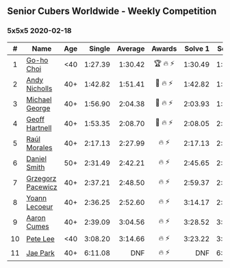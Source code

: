 ## Senior Cubers Worldwide - Weekly Competition
### 5x5x5 2020-02-18

| # | Name | Age | Single | Average | Awards | Solve 1 | Solve 2 | Solve 3 | Solve 4 | Solve 5 | Video |
| :--: | -- | :--: | --: | --: | :--: | --: | --: | --: | --: | --: | :-- |
| 1 | [Go-ho Choi](../../persons/go_ho_choi.md) | <40 | 1:27.39 | 1:30.42 | 🏆 🔥 ⚡ | 1:30.49 | 1:31.24 | 1:27.39 | 1:32.09 | 1:29.54 | [Link](https://www.facebook.com/events/538921670053895/permalink/539081640037898/) |
| 2 | [Andy Nicholls](../../persons/andy_nicholls.md) | 40+ | 1:42.82 | 1:51.41 | 🥇 🔥 ⚡ | 1:42.82 | 1:59.33 | 1:49.82 | 1:49.97 | 1:54.45 | [Link](https://www.facebook.com/events/538921670053895/permalink/539067020039360/) |
| 3 | [Michael George](../../persons/michael_george.md) | 40+ | 1:56.90 | 2:04.38 | 🥈 🔥 ⚡ | 2:03.93 | 1:56.90 | 2:08.24 | 2:00.97 | 2:21.06 | [Link](https://www.facebook.com/events/538921670053895/permalink/539655733313822/) |
| 4 | [Geoff Hartnell](../../persons/geoff_hartnell.md) | 40+ | 1:53.35 | 2:08.70 | 🥉 🔥 ⚡ | 2:08.05 | 2:11.49 | 2:09.36 | 1:53.35 | 2:08.68 | [Link](https://www.facebook.com/events/538921670053895/permalink/540734073205988/) |
| 5 | [Raúl Morales](../../persons/raul_morales.md) | 40+ | 2:17.13 | 2:27.99 | 🔥 ⚡ | 2:17.13 | 2:38.63 | 2:27.02 | 2:35.98 | 2:20.96 | |
| 6 | [Daniel Smith](../../persons/daniel_smith.md) | 50+ | 2:31.49 | 2:42.21 | 🔥 ⚡ | 2:45.65 | 2:31.49 | 2:49.49 | DNS | DNS | [Link](https://www.facebook.com/events/538921670053895/permalink/539390146673714/) |
| 7 | [Grzegorz Pacewicz](../../persons/grzegorz_pacewicz.md) | 40+ | 2:37.21 | 2:48.50 | 🔥 ⚡ | 2:59.37 | 2:45.13 | 2:55.14 | 2:37.21 | 2:45.24 | |
| 8 | [Yoann Lecoeur](../../persons/yoann_lecoeur.md) | 40+ | 2:36.25 | 2:52.60 | 🔥 ⚡ | 3:14.17 | 2:47.37 | 2:36.25 | DNS | DNS | [Link](https://www.facebook.com/events/538921670053895/permalink/541223923157003/) |
| 9 | [Aaron Cumes](../../persons/aaron_cumes.md) | 40+ | 2:39.09 | 3:04.56 | 🔥 ⚡ | 3:28.52 | 3:06.07 | 2:39.09 | DNS | DNS | [Link](https://www.facebook.com/events/538921670053895/permalink/541249876487741/) |
| 10 | [Pete Lee](../../persons/pete_lee.md) | <40 | 3:08.20 | 3:14.66 | 🔥 ⚡ | 3:23.22 | 3:12.56 | 3:08.20 | DNS | DNS | [Link](https://www.facebook.com/events/538921670053895/permalink/541504683128927/) |
| 11 | [Jae Park](../../persons/jae_park.md) | 40+ | 6:11.08 | DNF | 🔥 ⚡ | DNF | 6:11.08 | DNS | DNS | DNS | [Link](https://www.facebook.com/events/538921670053895/permalink/542842839661778/) |

<!-- Global site tag (gtag.js) - Google Analytics -->
<script async src="https://www.googletagmanager.com/gtag/js?id=UA-86348435-3"></script>
<script>window.dataLayer = window.dataLayer || []; function gtag() {dataLayer.push(arguments);} gtag('js', new Date()); gtag('config', 'UA-86348435-3');</script>
